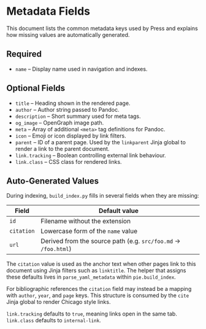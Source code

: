 # Metadata Fields

This document lists the common metadata keys used by Press and explains how missing values are automatically generated.

## Required

- `name` – Display name used in navigation and indexes.

## Optional Fields

- `title` – Heading shown in the rendered page.
- `author` – Author string passed to Pandoc.
- `description` – Short summary used for meta tags.
- `og_image` – OpenGraph image path.
- `meta` – Array of additional `<meta>` tag definitions for Pandoc.
- `icon` – Emoji or icon displayed by link filters.
- `parent` – ID of a parent page. Used by the `linkparent` Jinja global to
  render a link to the parent document.
- `link.tracking` – Boolean controlling external link behaviour.
- `link.class` – CSS class for rendered links.

## Auto‑Generated Values

During indexing, `build_index.py` fills in several fields when they are missing:

| Field      | Default value                                  |
| ---------- | ---------------------------------------------- |
| `id`       | Filename without the extension                 |
| `citation` | Lowercase form of the `name` value             |
| `url`      | Derived from the source path (e.g. `src/foo.md` → `/foo.html`) |

The `citation` value is used as the anchor text when other pages link to this document using Jinja filters such as `linktitle`.
The helper that assigns these defaults lives in `parse_yaml_metadata` within `pie.build_index`.

For bibliographic references the `citation` field may instead be a mapping with
`author`, `year`, and `page` keys.  This structure is consumed by the `cite`
Jinja global to render Chicago style links.

`link.tracking` defaults to `true`, meaning links open in the same tab. `link.class` defaults to `internal-link`.

